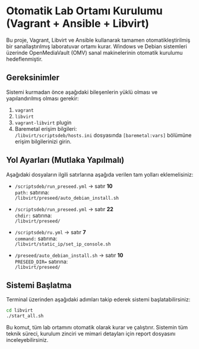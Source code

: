 # Otomatik Lab Ortamı Kurulumu (Vagrant + Ansible + Libvirt)

Bu proje, Vagrant, Libvirt ve Ansible kullanarak tamamen otomatikleştirilmiş bir sanallaştırılmış laboratuvar ortamı kurar. Windows ve Debian sistemleri üzerinde OpenMediaVault (OMV) sanal makinelerinin otomatik kurulumu hedeflenmiştir.

## Gereksinimler

Sistemi kurmadan önce aşağıdaki bileşenlerin yüklü olması ve yapılandırılmış olması gerekir:

1. `vagrant`
2. `libvirt`
3. `vagrant-libvirt` plugin
4. Baremetal erişim bilgileri:  
   `/libvirt/scriptsdeb/hosts.ini` dosyasında `[baremetal:vars]` bölümüne erişim bilgilerinizi girin.

## Yol Ayarları (Mutlaka Yapılmalı)

Aşağıdaki dosyaların ilgili satırlarına aşağıda verilen tam yolları eklemelisiniz:

- `/scriptsdeb/run_preseed.yml` → satır **10**  
  `path:` satırına:  
  `/libvirt/preseed/auto_debian_install.sh`

- `/scriptsdeb/run_preseed.yml` → satır **22**  
  `chdir:` satırına:  
  `/libvirt/preseed/`

- `/scriptsdeb/ru.yml` → satır **7**  
  `command:` satırına:  
  `/libvirt/static_ip/set_ip_console.sh`

- `/preseed/auto_debian_install.sh` → satır **10**  
  `PRESEED_DIR=` satırına:  
  `/libvirt/preseed/`

## Sistemi Başlatma

Terminal üzerinden aşağıdaki adımları takip ederek sistemi başlatabilirsiniz:

```bash
cd libvirt
./start_all.sh
```

Bu komut, tüm lab ortamını otomatik olarak kurar ve çalıştırır. Sistemin tüm teknik süreci, kurulum zinciri ve mimari detayları için report dosyasını inceleyebilirsiniz.
